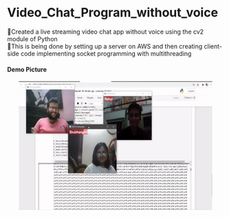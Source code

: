 # Video_Chat_Program_without_voice
📌Created a live streaming video chat app without voice using the cv2 module of Python<br>
📌This is being done by setting up a server on AWS and then creating client-side code implementing socket programming with multithreading
<h4> Demo Picture <h4>
<p align="center">
<img src="demo.jpg" width="450" height="300" title="hover text"> 
</p>
 
